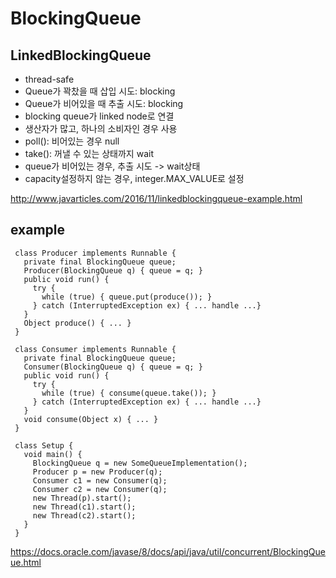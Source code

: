 # BlockingQueue

## LinkedBlockingQueue
- thread-safe
- Queue가 꽉찼을 때 삽입 시도: blocking
- Queue가 비어있을 때 추출 시도: blocking
- blocking queue가 linked node로 연결
- 생산자가 많고, 하나의 소비자인 경우 사용
- poll(): 비어있는 경우 null
- take(): 꺼낼 수 있는 상태까지 wait
- queue가 비어있는 경우, 추출 시도 -> wait상태
- capacity설정하지 않는 경우, integer.MAX_VALUE로 설정

http://www.javarticles.com/2016/11/linkedblockingqueue-example.html

## example
````
 class Producer implements Runnable {
   private final BlockingQueue queue;
   Producer(BlockingQueue q) { queue = q; }
   public void run() {
     try {
       while (true) { queue.put(produce()); }
     } catch (InterruptedException ex) { ... handle ...}
   }
   Object produce() { ... }
 }

 class Consumer implements Runnable {
   private final BlockingQueue queue;
   Consumer(BlockingQueue q) { queue = q; }
   public void run() {
     try {
       while (true) { consume(queue.take()); }
     } catch (InterruptedException ex) { ... handle ...}
   }
   void consume(Object x) { ... }
 }

 class Setup {
   void main() {
     BlockingQueue q = new SomeQueueImplementation();
     Producer p = new Producer(q);
     Consumer c1 = new Consumer(q);
     Consumer c2 = new Consumer(q);
     new Thread(p).start();
     new Thread(c1).start();
     new Thread(c2).start();
   }
 }

````
https://docs.oracle.com/javase/8/docs/api/java/util/concurrent/BlockingQueue.html